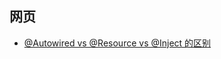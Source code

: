 
## 网页

- [@Autowired vs @Resource vs @Inject 的区别](https://einverne.github.io/post/2017/08/autowired-vs-resource-vs-inject.html)

